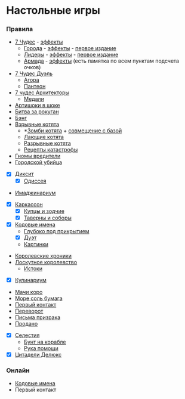 Настольные игры
=

### Правила
- [7 Чудес](https://hobbygames.ru/download/rules/7_chudes_2020_Rules.pdf) - [эффекты](https://tesera.ru/images/items/1824212/%D0%9E%D0%BF%D0%B8%D1%81%D0%B0%D0%BD%D0%B8%D0%B5%20%D1%8D%D1%84%D1%84%D0%B5%D0%BA%D1%82%D0%BE%D0%B2.pdf)
  - [Города](https://tesera.ru/images/items/1910422/Cities%20rus%20v1.1.pdf) - [эффекты](https://tesera.ru/images/items/1941835/7ci-ru02-effects-description.pdf) - [первое издание](https://www.igroved.ru/games/7-wonders-cities/rules_7-wonders-cities.pdf)
  - [Лидеры](https://tesera.ru/images/items/1910425/Leaders%20rus%20v1.1.pdf) - [эффекты](https://tesera.ru/images/items/1941837/7le-ru02-effects-description.pdf) - [первое издание](https://tesera.ru/images/items/152617/7Wonders-Leaders-Rules-RU_v1.pdf)
  - [Армада](https://tesera.ru/images/items/1910428/Armada%20rus.pdf) - [эффекты](https://tesera.ru/images/items/1913338/Armada%20des%20rus.pdf) (есть памятка по всем пунктам подсчета очков)
- [7 Чудес Дуэль](https://hobbygames.ru/download/rules/rules_7-wonders-duel.pdf)
  - [Агора](https://tesera.ru/images/items/1782952/%D0%90%D0%B3%D0%BE%D1%80%D0%B0(%D1%80%D1%83%D1%81).pdf)
  - [Пантеон](https://tesera.ru/images/items/873458/%D0%9F%D1%80%D0%B0%D0%B2%D0%B8%D0%BB%D0%B0%20%D0%9F%D0%B0%D0%BD%D1%82%D0%B5%D0%BE%D0%BD.pdf)
- [7 чудес Архитекторы](https://hobbygames.ru/download/rules/7_Wonders_Architects_Rules.pdf)
  - [Медали](https://hobbygames.ru/download/rules/7-wonders-architects-medals-rules.pdf)
- [Артишоки в шоке](https://hobbygames.ru/download/rules/Artishoki_v_shoke_rules.pdf)
- [Битва за рокуган](https://hobbygames.ru/download/rules/Bitva_za_Rokugan_Rules.pdf)
- [Бэнг](https://hobbygames.ru/download/rules/bang_rules-web_2015.pdf)
- [Взрывные котята](https://hobbygames.ru/download/rules/Exploding%20Kittens_Rules.pdf)
  - *[Зомби котята](https://hobbygames.ru/download/rules/Zombie_Kittens_Rules.pdf) + [совмещение с базой](https://hobbygames.ru/download/rules/Zombi_apocalipsis_rules.pdf)
  - [Лающие котята](https://hobbygames.ru/download/rules/Lajushhie_kotjata_Rules.pdf)
  - [Разрывные котята](https://hobbygames.ru/download/rules/imploding_kittens_00.pdf)
  - [Рецепты катастрофы](https://hobbygames.ru/download/rules/recepti-kotostrofi-rules.pdf)
- [Гномы вредители](https://hobbygames.ru/download/rules/Gnomvred_deluxe_rules.pdf)
- [Городской убийца](https://hobbygames.ru/download/rules/gorodskoj-ubijca-rules-v22.pdf)
- [x] [Диксит](https://hobbygames.ru/download/rules/Dixit21_Rules.pdf)
  - [x] [Одиссея](https://hobbygames.ru/download/rules/Diksit_Odisseya_Rules.pdf)
- [Имаджинариум](https://cosmodrome.games/upload/iblock/d31/d31677d8a57234da0a76fa6b58c74622.pdf)
- [x] [Каркассон](https://hobbygames.ru/download/rules/Carcassonne2019_Rules.pdf)
  - [x] [Купцы и зодчие](https://hobbygames.ru/download/rules/Pravila_Karkasson_kupci_i_zodchie_compressed.pdf)
  - [x] [Таверны и соборы](https://hobbygames.ru/download/rules/Kakasson_taverni_rules.pdf)
- [x] [Кодовые имена](https://hobbygames.ru/download/rules/Codenames.pdf)
  - [Глубоко под прикрытием](https://hobbygames.ru/download/rules/Codenames_Pod_Prikrytiem_Rules.pdf)
  - [x] [Дуэт](https://hobbygames.ru/download/rules/0016CodenamesDuet.pdf)
  - [Картинки](https://gaga.ru/gaga/files/pdf/rules/ru/3266.pdf)
- [Королевские хроники](https://hobbygames.ru/download/rules/PG-17024_Instruction_rus.pdf)
- [Лоскутное королевство](https://hobbygames.ru/download/rules/rules_kingdomino.pdf)
  - [Истоки](https://hobbygames.ru/download/rules/Kingdomino_Origins_Rules.pdf)
- [x] [Кулинариум](https://hobbygames.ru/download/rules/Kulinarium_rules-web.pdf)
- [Мачи коро](https://hobbygames.ru/download/rules/Machi_Koro_rules-web_2015.pdf)
- [Море соль бумага](https://hobbygames.ru/download/rules/More_sol_bumaga_Rules.pdf)
- [Первый контакт](https://tesera.ru/images/items/1395920/b5cbce9050d28ab0a74cecea3fb85fcd.pdf)
- [Переворот](https://hobbygames.ru/download/rules/perevorot-rules2.pdf)
- [Письма призрака](https://hobbygames.ru/download/rules/Pisma_Prizraka_Rules.pdf)
- [Продано](https://hobbygames.ru/download/rules/Prodano_Pravila.pdf)
- [x] [Селестия](https://hobbygames.ru/download/rules/Selestia_Rules.pdf)
  - [Бунт на корабле](https://hobbygames.ru/download/rules/Selestia_Bunt_Rules.pdf)
  - [Рука помощи](https://hobbygames.ru/download/rules/Pravila_selestia_ruka_pomoshi_compressed.pdf)
- [x] [Цитадели Делюкс](https://hobbygames.ru/download/rules/Citadels%20Deluxe_Rules_RU.pdf)

### Онлайн
- [Кодовые имена](https://codenames.ivavi.online)
- Первый контакт
